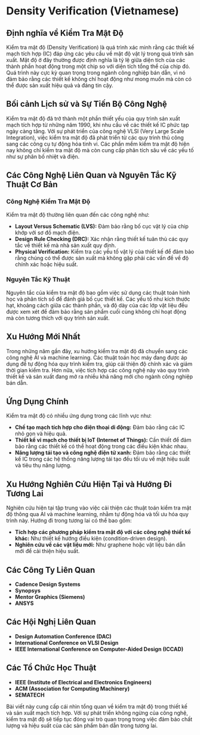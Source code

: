 # Density Verification (Vietnamese)

## Định nghĩa về Kiểm Tra Mật Độ

Kiểm tra mật độ (Density Verification) là quá trình xác minh rằng các thiết kế mạch tích hợp (IC) đáp ứng các yêu cầu về mật độ vật lý trong quá trình sản xuất. Mật độ ở đây thường được định nghĩa là tỷ lệ giữa diện tích của các thành phần hoạt động trong một chip so với diện tích tổng thể của chip đó. Quá trình này cực kỳ quan trọng trong ngành công nghiệp bán dẫn, vì nó đảm bảo rằng các thiết kế không chỉ hoạt động như mong muốn mà còn có thể được sản xuất hiệu quả và đáng tin cậy.

## Bối cảnh Lịch sử và Sự Tiến Bộ Công Nghệ

Kiểm tra mật độ đã trở thành một phần thiết yếu của quy trình sản xuất mạch tích hợp từ những năm 1990, khi nhu cầu về các thiết kế IC phức tạp ngày càng tăng. Với sự phát triển của công nghệ VLSI (Very Large Scale Integration), việc kiểm tra mật độ đã phát triển từ các quy trình thủ công sang các công cụ tự động hóa tinh vi. Các phần mềm kiểm tra mật độ hiện nay không chỉ kiểm tra mật độ mà còn cung cấp phân tích sâu về các yếu tố như sự phân bố nhiệt và điện.

## Các Công Nghệ Liên Quan và Nguyên Tắc Kỹ Thuật Cơ Bản

### Công Nghệ Kiểm Tra Mật Độ

Kiểm tra mật độ thường liên quan đến các công nghệ như:

- **Layout Versus Schematic (LVS):** Đảm bảo rằng bố cục vật lý của chip khớp với sơ đồ mạch điện.
- **Design Rule Checking (DRC):** Xác nhận rằng thiết kế tuân thủ các quy tắc về thiết kế mà nhà sản xuất quy định.
- **Physical Verification:** Kiểm tra các yếu tố vật lý của thiết kế để đảm bảo rằng chúng có thể được sản xuất mà không gặp phải các vấn đề về độ chính xác hoặc hiệu suất.

### Nguyên Tắc Kỹ Thuật

Nguyên tắc của kiểm tra mật độ bao gồm việc sử dụng các thuật toán hình học và phân tích số để đánh giá bố cục thiết kế. Các yếu tố như kích thước hạt, khoảng cách giữa các thành phần, và độ dày của các lớp vật liệu đều được xem xét để đảm bảo rằng sản phẩm cuối cùng không chỉ hoạt động mà còn tương thích với quy trình sản xuất.

## Xu Hướng Mới Nhất

Trong những năm gần đây, xu hướng kiểm tra mật độ đã chuyển sang các công nghệ AI và machine learning. Các thuật toán học máy đang được áp dụng để tự động hóa quy trình kiểm tra, giúp cải thiện độ chính xác và giảm thời gian kiểm tra. Hơn nữa, việc tích hợp các công nghệ này vào quy trình thiết kế và sản xuất đang mở ra nhiều khả năng mới cho ngành công nghiệp bán dẫn.

## Ứng Dụng Chính

Kiểm tra mật độ có nhiều ứng dụng trong các lĩnh vực như:

- **Chế tạo mạch tích hợp cho điện thoại di động:** Đảm bảo rằng các IC nhỏ gọn và hiệu quả.
- **Thiết kế vi mạch cho thiết bị IoT (Internet of Things):** Cần thiết để đảm bảo rằng các thiết kế có thể hoạt động trong các điều kiện khác nhau.
- **Năng lượng tái tạo và công nghệ điện tử xanh:** Đảm bảo rằng các thiết kế IC trong các hệ thống năng lượng tái tạo đều tối ưu về mặt hiệu suất và tiêu thụ năng lượng.

## Xu Hướng Nghiên Cứu Hiện Tại và Hướng Đi Tương Lai

Nghiên cứu hiện tại tập trung vào việc cải thiện các thuật toán kiểm tra mật độ thông qua AI và machine learning, nhằm tự động hóa và tối ưu hóa quy trình này. Hướng đi trong tương lai có thể bao gồm:

- **Tích hợp các phương pháp kiểm tra mật độ với các công nghệ thiết kế khác:** Như thiết kế hướng điều kiện (condition-driven design).
- **Nghiên cứu về các vật liệu mới:** Như graphene hoặc vật liệu bán dẫn mới để cải thiện hiệu suất.

## Các Công Ty Liên Quan

- **Cadence Design Systems**
- **Synopsys**
- **Mentor Graphics (Siemens)**
- **ANSYS**

## Các Hội Nghị Liên Quan

- **Design Automation Conference (DAC)**
- **International Conference on VLSI Design**
- **IEEE International Conference on Computer-Aided Design (ICCAD)**

## Các Tổ Chức Học Thuật

- **IEEE (Institute of Electrical and Electronics Engineers)**
- **ACM (Association for Computing Machinery)**
- **SEMATECH**

Bài viết này cung cấp cái nhìn tổng quan về kiểm tra mật độ trong thiết kế và sản xuất mạch tích hợp. Với sự phát triển không ngừng của công nghệ, kiểm tra mật độ sẽ tiếp tục đóng vai trò quan trọng trong việc đảm bảo chất lượng và hiệu suất của các sản phẩm bán dẫn trong tương lai.